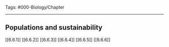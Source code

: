Tags: #000-Biology/Chapter 

---
## Populations and sustainability
[[6.6.1]]
[[6.6.2]]
[[6.6.3]]
[[6.6.4]]
[[6.6.5]]
[[6.6.6]]
